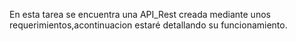 En esta tarea se encuentra una API_Rest creada mediante unos requerimientos,acontinuacion estaré detallando su funcionamiento.

